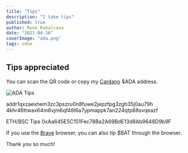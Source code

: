 ```yaml
---
title: "Tips"
description: "I take tips"
published: true
author: Rene Rubalcava
date: "2021-04-16"
coverImage: "ada.png"
tags: odoe
---
```


## Tips appreciated

You can scan the QR code or copy my [Cardano](https://cardano.org/) $ADA address.

![ADA Tips](images/ada.png)

addr1qxzaexhem3zc3pszru0n8fuwe2jepzfpg3zgh35j0au79h\
4khr46ttwax64m6vjm6qf48l6a7ypmappk7an224qtp88svqeazf

ETH/BSC Tips
0xAa645E5C151Fec78Ba2A69BdE13d8Ab9648D9b9F

If you use the [Brave](https://brave.com/) browser, you can also tip $BAT through the browser.

Thank you so much!
